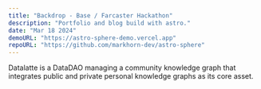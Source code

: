 ```yaml
---
title: "Backdrop - Base / Farcaster Hackathon"
description: "Portfolio and blog build with astro."
date: "Mar 18 2024"
demoURL: "https://astro-sphere-demo.vercel.app"
repoURL: "https://github.com/markhorn-dev/astro-sphere"
---
```


[](https://bit.ly/backdrop_build_datalatte)

Datalatte is a DataDAO managing a community knowledge graph that integrates public and private personal knowledge graphs as its core asset.
